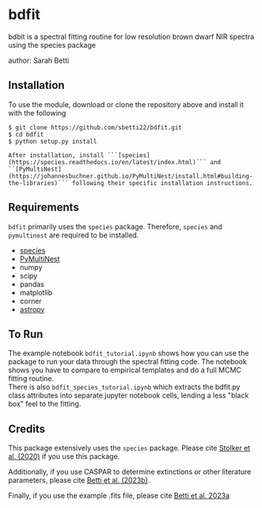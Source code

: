 # bdfit
bdbit is a spectral fitting routine for low resolution brown dwarf NIR spectra using the species package 

author: Sarah Betti

## Installation 
To use the module, download or clone the repository above and install it with the following 
```
$ git clone https://github.com/sbetti22/bdfit.git
$ cd bdfit
$ python setup.py install

After installation, install ```[species](https://species.readthedocs.io/en/latest/index.html)``` and ``[PyMultiNest](https://johannesbuchner.github.io/PyMultiNest/install.html#building-the-libraries)``` following their specific installation instructions.
````

## Requirements
```bdfit``` primarily uses the ```species``` package.  Therefore, ```species``` and ```pymultinest``` are required to be installed.  
  - [species](https://species.readthedocs.io/en/latest/index.html)
  - [PyMultiNest](https://johannesbuchner.github.io/PyMultiNest/install.html#building-the-libraries)
  - numpy
  - scipy
  - pandas
  - matplotlib
  - corner
  - [astropy](https://www.astropy.org)


## To Run
The example notebook ```bdfit_tutorial.ipynb``` shows how you can use the package to run your data through the spectral fitting code.  The notebook shows you have to compare to empirical templates and do a full MCMC fitting routine.  
There is also ```bdfit_species_tutorial.ipynb``` which extracts the bdfit.py class attributes into separate jupyter notebook cells, lending a less "black box" feel to the fitting.   

## Credits
This package extensively uses the ```species``` package. Please cite [Stolker et al. (2020)](https://ui.adsabs.harvard.edu/abs/2020A%26A...635A.182S) if you use this package.  

Additionally, if you use CASPAR to determine extinctions or other literature parameters, please cite [Betti et al. (2023b)](https://ui.adsabs.harvard.edu/abs/2023AJ....166..262B/abstract).

Finally, if you use the example .fits file, please cite [Betti et al. 2023a](https://ui.adsabs.harvard.edu/abs/2023PhDT........13B/abstract)
